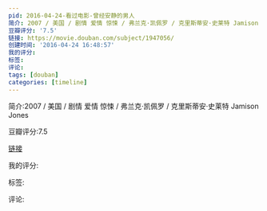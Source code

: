 ```yaml
---
pid: 2016-04-24-看过电影-曾经安静的男人
简介: 2007 / 美国 / 剧情 爱情 惊悚 / 弗兰克·凯佩罗 / 克里斯蒂安·史莱特 Jamison Jones
豆瓣评分: '7.5'
链接: https://movie.douban.com/subject/1947056/
创建时间: '2016-04-24 16:48:57'
我的评分:
标签:
评论:
tags: [douban]
categories: [timeline]
---
```

简介:2007 / 美国 / 剧情 爱情 惊悚 / 弗兰克·凯佩罗 / 克里斯蒂安·史莱特 Jamison Jones

豆瓣评分:7.5

[链接](https://movie.douban.com/subject/1947056/)

我的评分:

标签:

评论:

